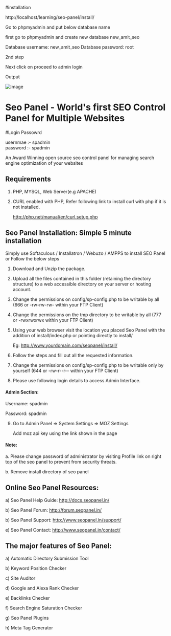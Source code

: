
#installation 


http://localhost/learning/seo-panel/install/

Go to phpmyadmin and put below database name

first go to phpmyadmin and create new database 
new_amit_seo


Database username:	 new_amit_seo
Database password:		root





2nd step



Next click on proceed to admin login

Output



![image](https://github.com/amitdevopsschool/seo-panel/assets/79695993/7054659d-4b77-45b4-8938-bf30f89e49e9)


# Seo Panel - World's first SEO Control Panel for Multiple Websites

#Login Passowrd

usernmae :-  spadmin
<br>
password :- spadmin

An Award Winning open source seo control panel for managing search engine optimization of your websites

## Requirements

   1. PHP, MYSQL, Web Server(e.g APACHE)

   2. CURL enabled with PHP, Refer following link to install curl with php if it is not installed.

        http://php.net/manual/en/curl.setup.php


## Seo Panel Installation: Simple 5 minute installation

Simply use Softaculous / Installatron / Webuzo / AMPPS to install SEO Panel or Follow the below steps

1. Download and Unzip the package.

2. Upload all the files contained in this folder (retaining the directory structure) to a web accessible directory on your server or hosting account.

3. Change the permissions on config/sp-config.php to be writable by all (666 or -rw-rw-rw- within your FTP Client)

4. Change the permissions on the tmp directory to be writable by all (777 or -rwxrwxrwx within your FTP Client)

5. Using your web browser visit the location you placed Seo Panel with the addition of install/index.php or pointing directly to install/

    Eg: http://www.yourdomain.com/seopanel/install/

6. Follow the steps and fill out all the requested information.

7. Change the permissions on config/sp-config.php to be writable only by yourself (644 or -rw-r--r-- within your FTP Client)

8. Please use following login details to access Admin Interface.

#### Admin Section:

Username: spadmin

Password: spadmin

9. Go to Admin Panel => System Settings => MOZ Settings
    
   Add moz api key using the link shown in the page

#### Note:

a. Please change password of administrator by visiting Profile link on right top of the seo panel to prevent from security threats.

b. Remove install directory of seo panel


## Online Seo Panel Resources:


a) Seo Panel Help Guide: http://docs.seopanel.in/

b) Seo Panel Forum: http://forum.seopanel.in/

b) Seo Panel Support: http://www.seopanel.in/support/

e) Seo Panel Contact: http://www.seopanel.in/contact/


## The major features of Seo Panel:

a) Automatic Directory Submission Tool

b) Keyword Position Checker

c) Site Auditor

d) Google and Alexa Rank Checker

e) Backlinks Checker

f) Search Engine Saturation Checker

g) Seo Panel Plugins

h) Meta Tag Generator


